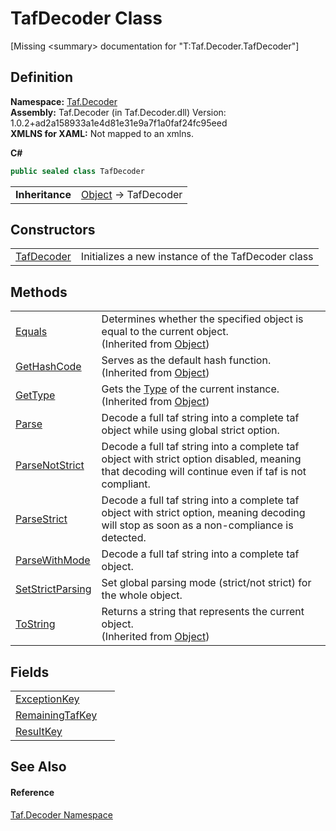 # TafDecoder Class


\[Missing &lt;summary&gt; documentation for "T:Taf.Decoder.TafDecoder"\]



## Definition
**Namespace:** <a href="N_Taf_Decoder.md">Taf.Decoder</a>  
**Assembly:** Taf.Decoder (in Taf.Decoder.dll) Version: 1.0.2+ad2a158933a1e4d81e31e9a7f1a0faf24fc95eed  
**XMLNS for XAML:** Not mapped to an xmlns.

**C#**
``` C#
public sealed class TafDecoder
```

<table><tr><td><strong>Inheritance</strong></td><td><a href="https://learn.microsoft.com/dotnet/api/system.object" target="_blank" rel="noopener noreferrer">Object</a>  →  TafDecoder</td></tr>
</table>



## Constructors
<table>
<tr>
<td><a href="M_Taf_Decoder_TafDecoder__ctor.md">TafDecoder</a></td>
<td>Initializes a new instance of the TafDecoder class</td></tr>
</table>

## Methods
<table>
<tr>
<td><a href="https://learn.microsoft.com/dotnet/api/system.object.equals#system-object-equals(system-object)" target="_blank" rel="noopener noreferrer">Equals</a></td>
<td>Determines whether the specified object is equal to the current object.<br />(Inherited from <a href="https://learn.microsoft.com/dotnet/api/system.object" target="_blank" rel="noopener noreferrer">Object</a>)</td></tr>
<tr>
<td><a href="https://learn.microsoft.com/dotnet/api/system.object.gethashcode" target="_blank" rel="noopener noreferrer">GetHashCode</a></td>
<td>Serves as the default hash function.<br />(Inherited from <a href="https://learn.microsoft.com/dotnet/api/system.object" target="_blank" rel="noopener noreferrer">Object</a>)</td></tr>
<tr>
<td><a href="https://learn.microsoft.com/dotnet/api/system.object.gettype" target="_blank" rel="noopener noreferrer">GetType</a></td>
<td>Gets the <a href="https://learn.microsoft.com/dotnet/api/system.type" target="_blank" rel="noopener noreferrer">Type</a> of the current instance.<br />(Inherited from <a href="https://learn.microsoft.com/dotnet/api/system.object" target="_blank" rel="noopener noreferrer">Object</a>)</td></tr>
<tr>
<td><a href="M_Taf_Decoder_TafDecoder_Parse.md">Parse</a></td>
<td>Decode a full taf string into a complete taf object while using global strict option.</td></tr>
<tr>
<td><a href="M_Taf_Decoder_TafDecoder_ParseNotStrict.md">ParseNotStrict</a></td>
<td>Decode a full taf string into a complete taf object with strict option disabled, meaning that decoding will continue even if taf is not compliant.</td></tr>
<tr>
<td><a href="M_Taf_Decoder_TafDecoder_ParseStrict.md">ParseStrict</a></td>
<td>Decode a full taf string into a complete taf object with strict option, meaning decoding will stop as soon as a non-compliance is detected.</td></tr>
<tr>
<td><a href="M_Taf_Decoder_TafDecoder_ParseWithMode.md">ParseWithMode</a></td>
<td>Decode a full taf string into a complete taf object.</td></tr>
<tr>
<td><a href="M_Taf_Decoder_TafDecoder_SetStrictParsing.md">SetStrictParsing</a></td>
<td>Set global parsing mode (strict/not strict) for the whole object.</td></tr>
<tr>
<td><a href="https://learn.microsoft.com/dotnet/api/system.object.tostring" target="_blank" rel="noopener noreferrer">ToString</a></td>
<td>Returns a string that represents the current object.<br />(Inherited from <a href="https://learn.microsoft.com/dotnet/api/system.object" target="_blank" rel="noopener noreferrer">Object</a>)</td></tr>
</table>

## Fields
<table>
<tr>
<td><a href="F_Taf_Decoder_TafDecoder_ExceptionKey.md">ExceptionKey</a></td>
<td> </td></tr>
<tr>
<td><a href="F_Taf_Decoder_TafDecoder_RemainingTafKey.md">RemainingTafKey</a></td>
<td> </td></tr>
<tr>
<td><a href="F_Taf_Decoder_TafDecoder_ResultKey.md">ResultKey</a></td>
<td> </td></tr>
</table>

## See Also


#### Reference
<a href="N_Taf_Decoder.md">Taf.Decoder Namespace</a>  
